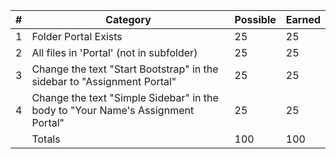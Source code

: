 | # |  Category                                                                       | Possible | Earned |
|---|---------------------------------------------------------------------------------|----------|--------|
| 1 | Folder Portal Exists                                                            |   25     |   25   |
| 2 | All files in 'Portal' (not in subfolder)                                        |   25     |   25   |
| 3 | Change the text "Start Bootstrap" in the sidebar to "Assignment Portal"         |   25     |   25   |
| 4 | Change the text "Simple Sidebar" in the body to "Your Name's Assignment Portal" |   25     |   25   |
|   | Totals                                                                          |   100    |   100  |
